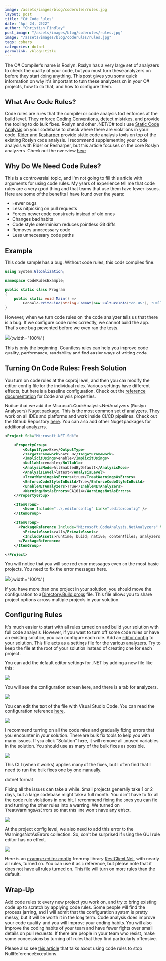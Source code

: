 ```yaml
---
image: /assets/images/blog/coderules/rules.jpg
layout: post
title: "C# Code Rules"
date: "Apr 24, 2022"
author: "Christian Findlay"
post_image: "/assets/images/blog/coderules/rules.jpg"
image: "/assets/images/blog/coderules/rules.jpg"
tags: csharp
categories: dotnet
permalink: /blog/:title
---
```


The C# Compiler's name is Roslyn. Roslyn has a very large set of analyzers to check the quality of your code, but you must turn these analyzers on before they start doing anything. This post gives you some quick information on why it's important to turn these analyzers on in your C# projects, how to do that, and how to configure them.

What Are Code Rules?
--------------------

Code rules are rules that the compiler or code analysis tool enforces at the build level. They enforce [Coding Conventions](https://en.wikipedia.org/wiki/Coding_conventions), detect mistakes, and provide the tooling to do bulk fixes. Roslyn and other .NET/C# tools use [Static Code Analysis](https://en.wikipedia.org/wiki/Static_program_analysis) on your codebase to check where there are violations in your code. [Rider](https://www.jetbrains.com/rider/) and [Resharper](https://www.jetbrains.com/resharper/) provide static code analysis tools on top of the existing Roslyn code analysis. I recommend supplementing your code analysis with Rider or Resharper, but this article focuses on the core Roslyn analyzers. Check out the overview [here](https://docs.microsoft.com/en-us/dotnet/fundamentals/code-analysis/overview).

Why Do We Need Code Rules?
--------------------------

This is a controversial topic, and I'm not going to fill this article with arguments for using code rules. My years of experience tell me that code rules are a very good thing and that teams that use them have fewer issues. Here are some of the benefits I have found over the years:

*   Fewer bugs
*   Less nitpicking on pull requests
*   Forces newer code constructs instead of old ones
*   Changes bad habits
*   Code style determinism reduces pointless Git diffs
*   Removes unnecessary code
*   Less unnecessary code paths

Example
-------

This code sample has a bug. Without code rules, this code compiles fine. 

```csharp
using System.Globalization;

namespace CodeRulesExample;

public static class Program
{
    public static void Main() => 
        Console.WriteLine(string.Format(new CultureInfo("en-US"), "Hello {0}{1}!", "World"));
}
```

However, when we turn code rules on, the code analyzer tells us that there is a bug. If we configure code rules correctly, we cannot build the app. That's one bug prevented before we even ran the tests.

![](/assets/images/blog/csharprules/1024x266.png){:width="100%"}

This is only the beginning. Countless rules can help you improve code quality, performance, readability and find easier ways of writing code.

Turning On Code Rules: Fresh Solution
-------------------------------------

You turn on code rules at the csproj level, and then you can modify the editor config file for the individual rules. Various settings have different effects, but here is a baseline configuration. Check out the [reference documentation](https://docs.microsoft.com/en-us/dotnet/core/project-sdk/msbuild-props) for Code analysis properties.

Notice that we add the Microsoft.CodeAnalysis.NetAnalyzers (Roslyn Analysers) Nuget package. This is the most common set of analyzers. They work on all IDEs and platforms and work inside CI/CD pipelines. Check out the Github Repository [here](https://github.com/dotnet/roslyn-analyzers). You can also add other Nuget packages for additional analyzers.

```xml
<Project Sdk="Microsoft.NET.Sdk">

	<PropertyGroup>
		<OutputType>Exe</OutputType>
		<TargetFramework>net6.0</TargetFramework>
		<ImplicitUsings>enable</ImplicitUsings>
		<Nullable>enable</Nullable>
		<AnalysisMode>AllEnabledByDefault</AnalysisMode>
		<AnalysisLevel>latest</AnalysisLevel>
		<TreatWarningsAsErrors>true</TreatWarningsAsErrors>
		<EnforceCodeStyleInBuild>True</EnforceCodeStyleInBuild>
		<EnableNETAnalyzers>True</EnableNETAnalyzers>
		<WarningsNotAsErrors>CA1014</WarningsNotAsErrors>
	</PropertyGroup>

	<ItemGroup>
		<None Include="..\.editorconfig" Link=".editorconfig" />
	</ItemGroup>

	<ItemGroup>
	  <PackageReference Include="Microsoft.CodeAnalysis.NetAnalyzers" Version="6.0.0">
	    <PrivateAssets>all</PrivateAssets>
	    <IncludeAssets>runtime; build; native; contentfiles; analyzers; buildtransitive</IncludeAssets>
	  </PackageReference>
	</ItemGroup>

</Project>
```

You will notice that you will see red error messages even on the most basic projects. You need to fix the error messages here.

![](/assets/images/blog/csharprules/1024x232.png){:width="100%"}

If you have more than one project in your solution, you should move the configuration to a [Directory.Build.props](https://docs.microsoft.com/en-us/visualstudio/msbuild/customize-your-build?view=vs-2022#directorybuildprops-and-directorybuildtargets) file. This file allows you to share project options across multiple projects in your solution.

Configuring Rules
-----------------

It's much easier to start with all rules turned on and build your solution with full code analysis. However, if you want to turn off some code rules or have an existing solution, you can configure each rule. Add an [editor config](https://docs.microsoft.com/en-us/visualstudio/ide/create-portable-custom-editor-options?view=vs-2022) to your solution. This file acts as a settings file for the various analyzers. Try to keep the file at the root of your solution instead of creating one for each project. 

You can add the default editor settings for .NET by adding a new file like this:

![](/assets/images/blog/csharprules/1024x710.png)

You will see the configuration screen here, and there is a tab for analyzers.

![](/assets/images/blog/csharprules/965x1024.png)

You can edit the text of the file with Visual Studio Code. You can read the configuration reference [here](https://docs.microsoft.com/en-us/visualstudio/code-quality/use-roslyn-analyzers?view=vs-2022).

![](/assets/images/blog/csharprules/1024x830.png)

I recommend turning on all the code rules and gradually fixing errors that you encounter in your solution. There are bulk fix tools to help you with many issues. If you click "Solution" here, it will remove all unused variables in the solution. You should use as many of the bulk fixes as possible.

![](/assets/images/blog/csharprules/image-1.png)

This CLI (when it works) applies many of the fixes, but I often find that I need to run the bulk fixes one by one manually.

dotnet format

Fixing all the issues can take a while. Small projects generally take 1 or 2 days, but a large codebase might take a full month. You don't have to fix all the code rule violations in one hit. I recommend fixing the ones you can fix and turning the other rules into a warning. We turned on TreatWarningsAsErrors so that this line won't have any effect.

![](/assets/images/blog/csharprules/1024x91.png)

At the project config level, we also need to add this error to the WarningsNotAsErrors collection. So, don't be surprised if using the GUI rule editor has no effect.

![](/assets/images/blog/csharprules/1024x464.png)

Here is an [example editor config](https://github.com/MelbourneDeveloper/RestClient.Net/blob/main/src/.editorconfig) from my library [RestClient.Net](https://github.com/MelbourneDeveloper/RestClient.Net), with nearly all rules, turned on. You can use it as a reference, but please note that it does not have all rules turned on. This file will turn on more rules than the default.

Wrap-Up
-------

Add code rules to every new project you work on, and try to bring existing code up to scratch by applying code rules. Some people will find the process jarring, and I will admit that the configuration system is pretty messy, but it will be worth it in the long term. Code analysis does improve your code quality, and you will improve your coding habits. You will also improve the coding habits of your team and have fewer fights over small details on pull requests. If there are people in your team who resist, make some concessions by turning off rules that they find particularly offensive.  

Please also see [this article](/stop-nullreferenceexceptions/) that talks about using code rules to stop NullReferenceExceptions.